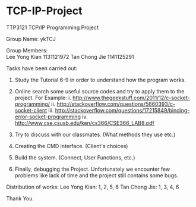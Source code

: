 # TCP-IP-Project

TTP3121 TCP/IP Programming Project

Group Name: ykTCJ

Group Members:	
Lee Yong Kian 1131121972
Tan Chong Jie 1141125291

Tasks have been carried out:
1. Study the Tutorial 6-9 in order to understand how the program works.

2. Online search some useful source codes and try to apply them to the project.
	For Example:
	i.		http://www.thegeekstuff.com/2011/12/c-socket-programming/
	ii.		http://stackoverflow.com/questions/5660393/c-socket-client
	iii.	http://stackoverflow.com/questions/17215849/binding-error-socket-programming
	iv.		http://www.cse.csusb.edu/ken/cs366/CSE366_LAB8.pdf
	
3. Try to discuss with our classmates. (What methods they use etc.)
 
4. Creating the CMD interface. (Client's choices)
	
5. Build the system. (Connect, User Functions, etc.)

6. Finally, debugging the Project. Unfortunately we encounter few problems like lack of time and the project still contains some bugs.


Distribution of works:
Lee Yong Kian: 1, 2, 5, 6
Tan Chong Jie: 1, 3, 4, 6 

Thank You.
